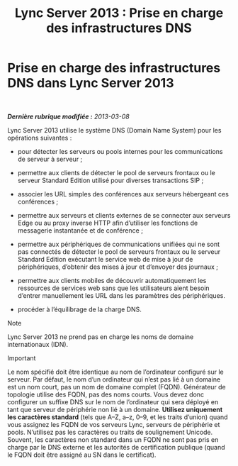 ﻿---
title: 'Lync Server 2013 : Prise en charge des infrastructures DNS'
TOCTitle: Prise en charge des infrastructures DNS (Domain Name System)
ms:assetid: 37777c16-94ce-436d-b517-bcf53a564513
ms:mtpsurl: https://technet.microsoft.com/fr-fr/library/Gg425850(v=OCS.15)
ms:contentKeyID: 49296869
ms.date: 05/20/2016
mtps_version: v=OCS.15
ms.translationtype: HT
---

# Prise en charge des infrastructures DNS dans Lync Server 2013

 

_**Dernière rubrique modifiée :** 2013-03-08_

Lync Server 2013 utilise le système DNS (Domain Name System) pour les opérations suivantes :

  - pour détecter les serveurs ou pools internes pour les communications de serveur à serveur ;

  - permettre aux clients de détecter le pool de serveurs frontaux ou le serveur Standard Edition utilisé pour diverses transactions SIP ;

  - associer les URL simples des conférences aux serveurs hébergeant ces conférences ;

  - permettre aux serveurs et clients externes de se connecter aux serveurs Edge ou au proxy inverse HTTP afin d’utiliser les fonctions de messagerie instantanée et de conférence ;

  - permettre aux périphériques de communications unifiées qui ne sont pas connectés de détecter le pool de serveurs frontaux ou le serveur Standard Edition exécutant le service web de mise à jour de périphériques, d’obtenir des mises à jour et d’envoyer des journaux ;

  - permettre aux clients mobiles de découvrir automatiquement les ressources de services web sans que les utilisateurs aient besoin d’entrer manuellement les URL dans les paramètres des périphériques.

  - procéder à l’équilibrage de la charge DNS.

> [!note]  
> Lync Server 2013 ne prend pas en charge les noms de domaine internationaux (IDN).

> [!important]  
> Le nom spécifié doit être identique au nom de l’ordinateur configuré sur le serveur. Par défaut, le nom d’un ordinateur qui n’est pas lié à un domaine est un nom court, pas un nom de domaine complet (FQDN). Générateur de topologie utilise des FQDN, pas des noms courts. Vous devez donc configurer un suffixe DNS sur le nom de l’ordinateur qui sera déployé en tant que serveur de périphérie non lié à un domaine. <strong>Utilisez uniquement les caractères standard</strong> (tels que A–Z, a–z, 0–9, et les traits d’union) quand vous assignez les FQDN de vos serveurs Lync, serveurs de périphérie et pools. N’utilisez pas les caractères ou traits de soulignement Unicode. Souvent, les caractères non standard dans un FQDN ne sont pas pris en charge par le DNS externe et les autorités de certification publique (quand le FQDN doit être assigné au SN dans le certificat).
